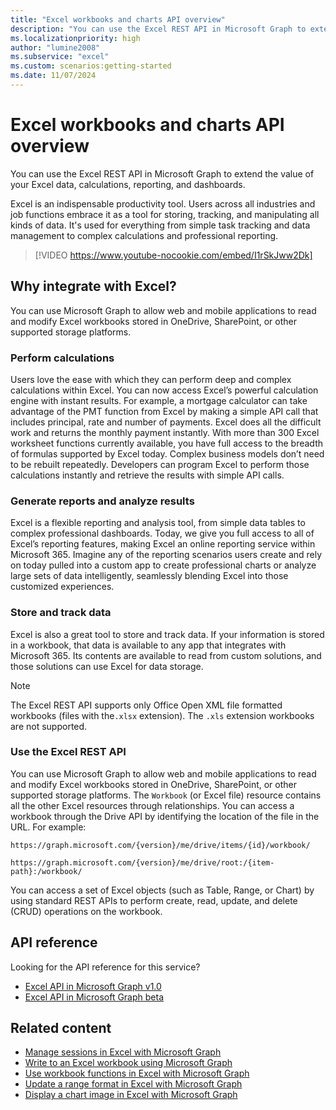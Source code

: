 ```yaml
---
title: "Excel workbooks and charts API overview"
description: "You can use the Excel REST API in Microsoft Graph to extend the value of your Excel data, calculations, reporting, and dashboards."
ms.localizationpriority: high
author: "lumine2008"
ms.subservice: "excel"
ms.custom: scenarios:getting-started
ms.date: 11/07/2024
---
```


# Excel workbooks and charts API overview

You can use the Excel REST API in Microsoft Graph to extend the value of your Excel data, calculations, reporting, and dashboards.

Excel is an indispensable productivity tool. Users across all industries and job functions embrace it as a tool for storing, tracking, and manipulating all kinds of data. It's used for everything from simple task tracking and data management to complex calculations and professional reporting.

> [!VIDEO https://www.youtube-nocookie.com/embed/I1rSkJww2Dk]

## Why integrate with Excel?

You can use Microsoft Graph to allow web and mobile applications to read and modify Excel workbooks stored in OneDrive, SharePoint, or other supported storage platforms.

### Perform calculations

Users love the ease with which they can perform deep and complex calculations within Excel. You can now access Excel’s powerful calculation engine with instant results. For example, a mortgage calculator can take advantage of the PMT function from Excel by making a simple API call that includes principal, rate and number of payments. Excel does all the difficult work and returns the monthly payment instantly. With more than 300 Excel worksheet functions currently available, you have full access to the breadth of formulas supported by Excel today. Complex business models don’t need to be rebuilt repeatedly. Developers can program Excel to perform those calculations instantly and retrieve the results with simple API calls.

### Generate reports and analyze results

Excel is a flexible reporting and analysis tool, from simple data tables to complex professional dashboards. Today, we give you full access to all of Excel’s reporting features, making Excel an online reporting service within Microsoft 365. Imagine any of the reporting scenarios users create and rely on today pulled into a custom app to create professional charts or analyze large sets of data intelligently, seamlessly blending Excel into those customized experiences.

### Store and track data

Excel is also a great tool to store and track data. If your information is stored in a workbook, that data is available to any app that integrates with Microsoft 365. Its contents are available to read from custom solutions, and those solutions can use Excel for data storage.

> [!NOTE]
> The Excel REST API supports only Office Open XML file formatted workbooks (files with the`.xlsx` extension). The `.xls` extension workbooks are not supported.

### Use the Excel REST API

You can use Microsoft Graph to allow web and mobile applications to read and modify Excel workbooks stored in OneDrive, SharePoint, or other supported storage platforms. The `Workbook` (or Excel file) resource contains all the other Excel resources through relationships. You can access a workbook through the Drive API by identifying the location of the file in the URL. For example:

`https://graph.microsoft.com/{version}/me/drive/items/{id}/workbook/`

`https://graph.microsoft.com/{version}/me/drive/root:/{item-path}:/workbook/`

You can access a set of Excel objects (such as Table, Range, or Chart) by using standard REST APIs to perform create, read, update, and delete (CRUD) operations on the workbook.

## API reference

Looking for the API reference for this service?

- [Excel API in Microsoft Graph v1.0](/graph/api/resources/excel?view=graph-rest-1.0&preserve-view=true)
- [Excel API in Microsoft Graph beta](/graph/api/resources/excel?view=graph-rest-beta&preserve-view=true)

## Related content

- [Manage sessions in Excel with Microsoft Graph](excel-manage-sessions.md)
- [Write to an Excel workbook using Microsoft Graph](excel-write-to-workbook.md)
- [Use workbook functions in Excel with Microsoft Graph](excel-use-functions.md)
- [Update a range format in Excel with Microsoft Graph](excel-update-range-format.md)
- [Display a chart image in Excel with Microsoft Graph](excel-display-chart-image.md)
